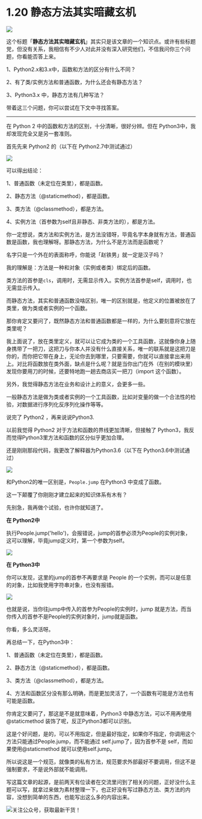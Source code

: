 # 1.20 静态方法其实暗藏玄机

![](http://image.iswbm.com/20200602135014.png)

这个标题「**静态方法其实暗藏玄机**」其实只是该文章的一个知识点。或许有些标题党，但没有关系，我相信有不少人对此并没有深入研究他们，不信我问你三个问题，你看能否答上来。

1、Python2.x和3.x中，函数和方法的区分有什么不同？

2、有了类/实例方法和普通函数，为什么还会有静态方法？

3、Python3.x 中，静态方法有几种写法？

带着这三个问题，你可以尝试在下文中寻找答案。

---

在 Python 2 中的函数和方法的区别，十分清晰，很好分辨。但在 Python3中，我却发现完全又是另一套准则。

首先先来 Python2 的（以下在 Python2.7中测试通过）

![](http://image.python-online.cn/20190630111243.png)

可以得出结论：

1、普通函数（未定位在类里），都是函数。

2、静态方法（@staticmethod），都是函数。

3、类方法（@classmethod），都是方法。

4、实例方法（首参数为self且非静态、非类方法的），都是方法。

你一定想说，类方法和实例方法，是方法没错呀，毕竟名字本身就有方法，普通函数是函数，我也理解呀。那静态方法，为什么不是方法而是函数呢？

名字只是一个外在的表面称呼，你能说「赵铁男」就一定是汉子吗？

我的理解是：方法是一种和对象（实例或者类）绑定后的函数。

类方法的首参是`cls`，调用时，无需显示传入。实例方法首参是self，调用时，也无需显示传入。

而静态方法，其实和普通函数没啥区别，唯一的区别就是，他定义的位置被放在了类里，做为类或者实例的一个函数。

那你肯定又要问了，既然静态方法和普通函数都是一样的，为什么要刻意将它放在类里呢？

我上面说了，放在类里定义，就可以让它成为类的一个工具函数，这就像你身上随身携带了一把刀，这把刀与你本人并没有什么直接关系，唯一的联系就是这把刀是你的，而你把它带在身上，无论你去到哪里，只要需要，你就可以直接拿出来用上。对比将函数放在类外面，缺点是什么呢？就是当你出门在外（在别的模块里）发现你要用刀的时候，还要特地跑一趟去商店买一把刀（import 这个函数）。

另外，我觉得静态方法在业务和设计上的意义，会更多一些。

一般静态方法是做为类或者实例的一个工具函数，比如对变量的做一个合法性的检验，对数据进行序列化反序列化操作等等。

说完了 Python2 ，再来说说Python3.

以前我觉得 Python2 对于方法和函数的界线更加清晰，但接触了 Python3，我反而觉得Python3里方法和函数的区分似乎更加合理。

还是刚刚那段代码，我更改了解释器为Python3.6（以下在 Python3.6中测试通过）

![](http://image.python-online.cn/20190630104956.png)

和Python2的唯一区别是，`People.jump` 在Python3 中变成了函数。

这一下颠覆了你刚刚才建立起来的知识体系有木有？

先别急，我再做个试验，也许你就知道了。

**在 Python2中**

执行People.jump('hello')，会报错说，jump的首参必须为People的实例对象，这可以理解，毕竟jump定义时，第一个参数为self。

![](http://image.python-online.cn/20190630105735.png)

**在 Python3中**

你可以发现，这里的jump的首参不再要求是 People 的一个实例，而可以是任意的对象，比如我使用字符串对象，也没有报错。

![](http://image.python-online.cn/20190630105600.png)

也就是说，当你往jump中传入的首参为People的实例时，jump 就是方法，而当你传入的首参不是People的实例对象时，jump就是函数。

你看，多么灵活呀。

再总结一下，在Python3中：

1、普通函数（未定位在类里），都是函数。

2、静态方法（@staticmethod），都是函数。

3、类方法（@classmethod），都是方法。

4、方法和函数区分没有那么明确，而是更加灵活了，一个函数有可能是方法也有可能是函数。

你肯定又要问了，那这是不是就意味着，Python3 中静态方法，可以不用再使用@staticmethod 装饰了呢，反正Python3都可以识别。

这是个好问题，是的，可以不用指定，但是最好指定，如果你不指定，你调用这个方法只能通过People.jump，而不能通过 self.jump了，因为首参不是 self，而如果使用@staticmethod 就可以使用self.jump。

所以说这是一个规范，就像类的私有方法，规范要求外部最好不要调用，但这不是强制要求，不是说外部就不能调用。

写这篇文章的起源，是前两天有位读者在交流里问到了相关的问题，正好没什么主题可以写，就拿过来做为素材整理一下，也正好没有写过静态方法、类方法的内容，没想到简单的东西，也能写出这么多的内容出来。



![关注公众号，获取最新干货！](http://image.python-online.cn/image-20200320125724880.png)

